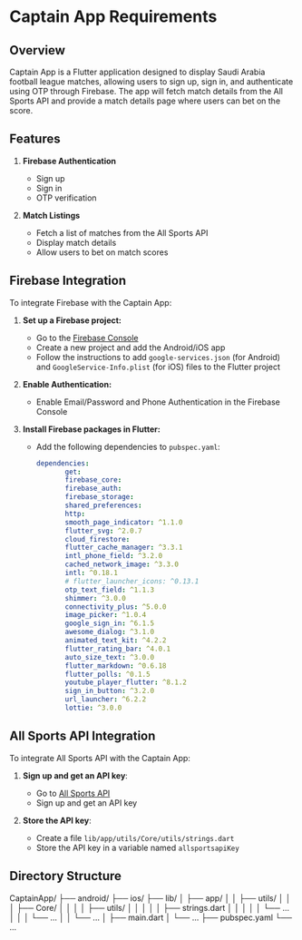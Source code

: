 # Captain App Requirements

## Overview
Captain App is a Flutter application designed to display Saudi Arabia football league matches, allowing users to sign up, sign in, and authenticate using OTP through Firebase. The app will fetch match details from the All Sports API and provide a match details page where users can bet on the score.

## Features
1. **Firebase Authentication**
   - Sign up
   - Sign in
   - OTP verification

2. **Match Listings**
   - Fetch a list of matches from the All Sports API
   - Display match details
   - Allow users to bet on match scores

## Firebase Integration
To integrate Firebase with the Captain App:
1. **Set up a Firebase project:**
   - Go to the [Firebase Console](https://console.firebase.google.com/)
   - Create a new project and add the Android/iOS app
   - Follow the instructions to add `google-services.json` (for Android) and `GoogleService-Info.plist` (for iOS) files to the Flutter project

2. **Enable Authentication:**
   - Enable Email/Password and Phone Authentication in the Firebase Console

3. **Install Firebase packages in Flutter:**
   - Add the following dependencies to `pubspec.yaml`:
     ```yaml
     dependencies:
            get:
            firebase_core:
            firebase_auth:
            firebase_storage:
            shared_preferences:
            http: 
            smooth_page_indicator: ^1.1.0
            flutter_svg: ^2.0.7
            cloud_firestore:
            flutter_cache_manager: ^3.3.1 
            intl_phone_field: ^3.2.0
            cached_network_image: ^3.3.0
            intl: ^0.18.1
            # flutter_launcher_icons: ^0.13.1
            otp_text_field: ^1.1.3
            shimmer: ^3.0.0
            connectivity_plus: ^5.0.0
            image_picker: ^1.0.4
            google_sign_in: ^6.1.5
            awesome_dialog: ^3.1.0
            animated_text_kit: ^4.2.2
            flutter_rating_bar: ^4.0.1
            auto_size_text: ^3.0.0
            flutter_markdown: ^0.6.18
            flutter_polls: ^0.1.5
            youtube_player_flutter: ^8.1.2
            sign_in_button: ^3.2.0
            url_launcher: ^6.2.2
            lottie: ^3.0.0
     ```

## All Sports API Integration
To integrate All Sports API with the Captain App:
1. **Sign up and get an API key**:
   - Go to [All Sports API](https://allsportsapi.com/)
   - Sign up and get an API key

2. **Store the API key**:
   - Create a file `lib/app/utils/Core/utils/strings.dart`
   - Store the API key in a variable named `allsportsapiKey`

## Directory Structure

CaptainApp/
├── android/
├── ios/
├── lib/
│ ├── app/
│ │ ├── utils/
│ │ │ ├── Core/
│ │ │ │ ├── utils/
│ │ │ │ │ ├── strings.dart
│ │ │ │ │ └── ...
│ │ │ └── ...
│ │ └── ...
│ ├── main.dart
│ └── ...
├── pubspec.yaml
└── ...